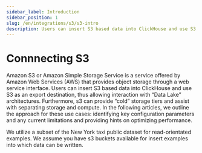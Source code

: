 ```yaml
---
sidebar_label: Introduction 
sidebar_position: 1
slug: /en/integrations/s3/s3-intro
description: Users can insert S3 based data into ClickHouse and use S3 as an export destination
---
```



# Connnecting S3

Amazon S3 or Amazon Simple Storage Service is a service offered by Amazon Web Services (AWS) that provides object storage through a web service interface. Users can insert S3 based data into ClickHouse and use S3 as an export destination, thus allowing interaction with “Data Lake” architectures. Furthermore, s3 can provide “cold” storage tiers and assist with separating storage and compute. In the following articles, we outline the approach for these use cases: identifying key configuration parameters and any current limitations and providing hints on optimizing performance.

We utilize a subset of the New York taxi public dataset for read-orientated examples. We assume you have s3 buckets available for insert examples into which data can be written.
